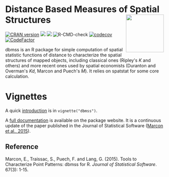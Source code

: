 # Distance Based Measures of Spatial Structures <img src="man/figures/logo.png" align="right" alt="" width="120" />

[![CRAN version](http://www.r-pkg.org/badges/version/dbmss)](https://CRAN.r-project.org/package=dbmss)
[![](http://cranlogs.r-pkg.org/badges/grand-total/dbmss)](https://CRAN.R-project.org/grand-total/package=dbmss)
[![](http://cranlogs.r-pkg.org/badges/dbmss)](https://CRAN.R-project.org/package=dbmss)
![R-CMD-check](https://github.com/EricMarcon/dbmss/workflows/R-CMD-check/badge.svg)
[![codecov](https://codecov.io/github/EricMarcon/dbmss/branch/master/graphs/badge.svg)](https://codecov.io/github/EricMarcon/dbmss)
[![CodeFactor](https://www.codefactor.io/repository/github/ericmarcon/dbmss/badge)](https://www.codefactor.io/repository/github/ericmarcon/dbmss)

dbmss is an R package for simple computation of spatial statistic functions of distance to characterize the spatial structures of mapped objects, including classical ones (Ripley's *K* and others) and more recent ones used by spatial economists (Duranton and Overman's *Kd*, Marcon and Puech's *M*). It relies on spatstat for some core calculation.

# Vignettes

A quick [introduction](https://EricMarcon.github.io/dbmss/) is in `vignette("dbmss")`.

A [full documentation](https://ericmarcon.github.io/dbmss/articles/articles/reference.html) is available on the package website.
It is a continuous update of the paper published in the Journal of Statistical Software ([Marcon et al., 2015](https://doi.org/10.18637/jss.v067.c03)).

## Reference

Marcon, E., Traissac, S., Puech, F. and Lang, G. (2015). Tools to Characterize Point Patterns: dbmss for R. 
*Journal of Statistical Software*. 67(3): 1-15.
